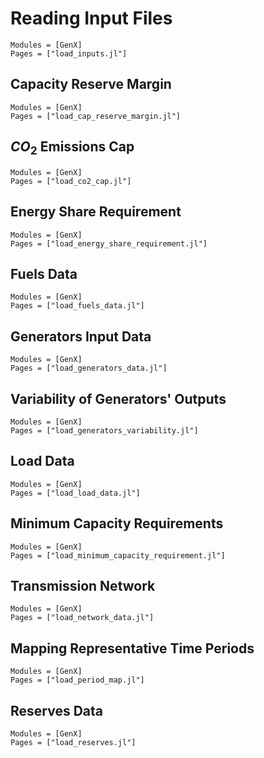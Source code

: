# Reading Input Files
```@autodocs
Modules = [GenX]
Pages = ["load_inputs.jl"]
```
## Capacity Reserve Margin
```@autodocs
Modules = [GenX]
Pages = ["load_cap_reserve_margin.jl"]
```

## $CO_2$ Emissions Cap
```@autodocs
Modules = [GenX]
Pages = ["load_co2_cap.jl"]
```

## Energy Share Requirement
```@autodocs
Modules = [GenX]
Pages = ["load_energy_share_requirement.jl"]
```

## Fuels Data
```@autodocs
Modules = [GenX]
Pages = ["load_fuels_data.jl"]
```

## Generators Input Data
```@autodocs
Modules = [GenX]
Pages = ["load_generators_data.jl"]
```

## Variability of Generators' Outputs
```@autodocs
Modules = [GenX]
Pages = ["load_generators_variability.jl"]
```

## Load Data
```@autodocs
Modules = [GenX]
Pages = ["load_load_data.jl"]
```

## Minimum Capacity Requirements
```@autodocs
Modules = [GenX]
Pages = ["load_minimum_capacity_requirement.jl"]
```

## Transmission Network
```@autodocs
Modules = [GenX]
Pages = ["load_network_data.jl"]
```

## Mapping Representative Time Periods
```@autodocs
Modules = [GenX]
Pages = ["load_period_map.jl"]
```

## Reserves Data
```@autodocs
Modules = [GenX]
Pages = ["load_reserves.jl"]
```
